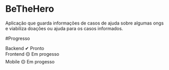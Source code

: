 # BeTheHero
Aplicação que guarda informações de casos de ajuda sobre algumas ongs e viabiliza doações ou ajuda para os casos informados.

#Progresso

Backend   ✔ Pronto <br>
Frontend  🟡 Em progesso<br>
Mobile    🟡 Em progesso<br>

